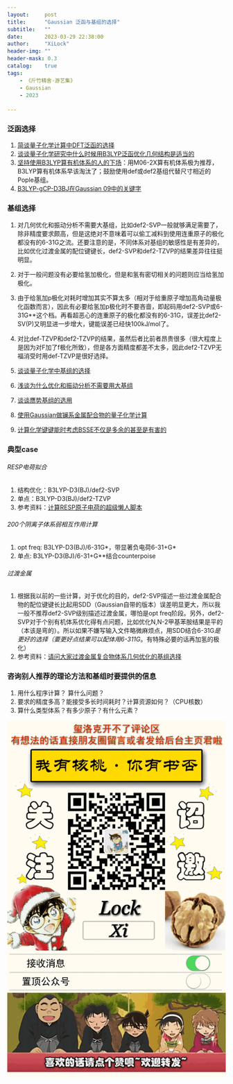 ```yaml
---
layout:     post
title:      "Gaussian 泛函与基组的选择"
subtitle:   ""
date:       2023-03-29 22:38:00
author:     "XiLock"
header-img: ""
header-mask: 0.3
catalog:    true
tags:
    - 《斤竹精舍·游艺集》
    - Gaussian
    - 2023

---
```


### 泛函选择

1. [简谈量子化学计算中DFT泛函的选择](http://sobereva.com/272)
1. [谈谈量子化学研究中什么时候用B3LYP泛函优化几何结构是适当的](http://sobereva.com/557)
1. [坚持使用B3LYP算有机体系的人的下场](http://bbs.keinsci.com/thread-12773-1-1.html)：用M06-2X算有机体系极为推荐，B3LYP算有机体系早该淘汰了；鼓励使用def或def2基组代替尺寸相近的Pople基组。
1. [B3LYP-gCP-D3BJ在Gaussian 09中的关键字](http://bbs.keinsci.com/thread-1990-1-1.html)


### 基组选择

1. 对几何优化和振动分析不需要大基组，比如def2-SVP一般就够满足需要了，除非精度要求颇高，但是这绝对不意味着可以偷工减料到使用连重原子的极化都没有的6-31G之流。还要注意的是，不同体系对基组的敏感性是有差异的，比如优化过渡金属的配位键键长，def2-SVP和def2-TZVP的结果差异往往挺明显。
1. 对于一般问题没有必要给氢加极化，但是和氢有密切相关的问题则应当给氢加极化。
1. 由于给氢加p极化对耗时增加其实不算太多（相对于给重原子增加高角动量极化函数而言），因此有必要给氢加p极化时不要吝啬，即起码用def2-SVP或6-31G**这个档。再看超恶心的连重原子的极化都没有的6-31G，误差比def2-SV(P)又明显进一步增大，键能误差已经快100kJ/mol了。
1. 对比def-TZVP和def2-TZVP的结果，虽然后者比前者昂贵很多（很大程度上是因为对F加了f极化所致），但是各方面精度都差不太多，因此def2-TZVP无福消受时用def-TZVP是很好选择。

1. [谈谈量子化学中基组的选择](http://sobereva.com/336)
1. [浅谈为什么优化和振动分析不需要用大基组](http://sobereva.com/387)
1. [谈谈赝势基组的选用](http://sobereva.com/373)
1. [使用Gaussian做镧系金属配合物的量子化学计算](http://sobereva.com/581)
1. [计算化学键键能时考虑BSSE不仅是多余的甚至是有害的](http://sobereva.com/381)

### 典型case
###### RESP电荷拟合
1. 结构优化：B3LYP-D3(BJ)/def2-SVP
1. 单点：B3LYP-D3(BJ)/def2-TZVP
1. 参考资料：[计算RESP原子电荷的超级懒人脚本](http://sobereva.com/476)

###### 200个阴离子体系弱相互作用计算
1. opt freq: B3LYP-D3(BJ)/6-31G*，带显著负电荷6-31+G*
1. 单点: B3LYP-D3(BJ)/6-31+G**结合counterpoise

###### 过渡金属
1. 根据我以前的一些计算，对于优化的目的，def2-SVP描述一些过渡金属配合物的配位键键长比起用SDD（Gaussian自带的版本）误差明显更大，所以我一般不推荐def2-SVP级别描述过渡金属，哪怕是opt freq阶段。另外，def2-SVP对于个别有机体系优化得有点问题，比如优化N,N-2甲基苯胺结果是平的（本该是弯的）。所以如果不嫌写输入文件略微麻烦点，用SDD结合6-31G*是更好的选择（要更好点结果可以配体用6-311G*。有特殊必要的话再加氢的极化）
1. 参考资料：[请问大家过渡金属复合物体系几何优化的基组选择](http://bbs.keinsci.com/thread-32433-1-1.html)

### 咨询别人推荐的理论方法和基组时要提供的信息
1. 用什么程序计算？ 算什么问题？
1. 要求的精度多高？能接受多长时间耗时？计算资源如何？（CPU核数）
1. 算什么类型体系？有多少原子？有什么元素？

![](/img/wc-tail.GIF)
